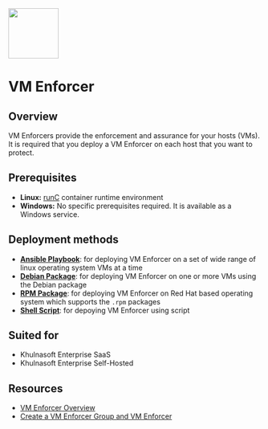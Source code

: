 <img src="https://avatars3.githubusercontent.com/u/43526139?s=200&v=4" height="100" width="100" />

# VM Enforcer

## Overview
VM Enforcers provide the enforcement and assurance for your hosts (VMs). It is required that you deploy a VM Enforcer on each host that you want to protect.

## Prerequisites

* **Linux:** [runC](https://www.docker.com/blog/runc/) container runtime environment
* **Windows:** No specific prerequisites required. It is available as a Windows service.

## Deployment methods

* [**Ansible Playbook**](./ansible/): for deploying VM Enforcer on a set of wide range of linux operating system VMs at a time
* [**Debian Package**](./deb/): for deploying VM Enforcer on one or more VMs using the Debian package
* [**RPM Package**](./rpm/): for deploying VM Enforcer on Red Hat based operating system which supports the `.rpm` packages
* [**Shell Script**](./shell/): for depoying VM Enforcer using script

## Suited for

* Khulnasoft Enterprise SaaS
* Khulnasoft Enterprise Self-Hosted

## Resources

* [VM Enforcer Overview](https://docs.khulnasoft.com/docs/enforcers-overview#section-vm-enforcers)
* [Create a VM Enforcer Group and VM Enforcer](https://docs.khulnasoft.com/docs/create-a-vm-enforcer-group-and-vm-enforcer)
